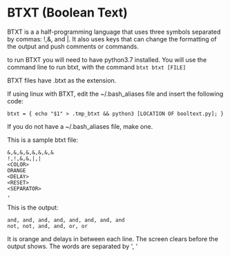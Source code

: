 # BTXT (Boolean Text)

BTXT is a a half-programming language that uses three symbols separated by commas: !,&, and |.
It also uses keys that can change the formatting of the output and push comments or commands.

to run BTXT you will need to have python3.7 installed.
You will use the command line to run btxt, with the command ```btxt btxt [FILE]```

BTXT files have .btxt as the extension.

If using linux with BTXT, edit the ~/.bash_aliases file and insert the following code:
```shell
btxt = { echo "$1" > .tmp_btxt && python3 [LOCATION OF booltext.py]; }
```
If you do not have a ~/.bash_aliases file, make one.

This is a sample btxt file:
```btxt
&,&,&,&,&,&,&,&
!,!,&,&,|,|
<COLOR>
ORANGE
<DELAY>
<RESET>
<SEPARATOR>
, 
```

This is the output:
```text
and, and, and, and, and, and, and, and
not, not, and, and, or, or
```
It is orange and delays in between each line. 
The screen clears before the output shows.
The words are separated by ', '
